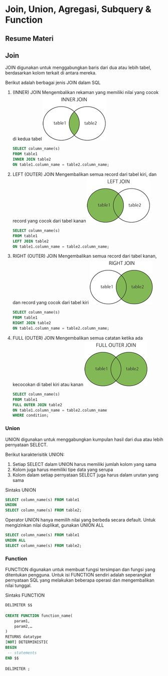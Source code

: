 # Join, Union, Agregasi, Subquery & Function

## Resume Materi

## Join

JOIN digunakan untuk menggabungkan baris dari dua atau lebih tabel, berdasarkan kolom terkait di antara mereka.

Berikut adalah berbagai jenis JOIN dalam SQL
1. (INNER) JOIN
    Mengembalikan rekaman yang memiliki nilai yang cocok di kedua tabel
    ![alt text](./screenshots/inner_join.png "inner_join")
    ```sql
    SELECT column_name(s)
    FROM table1
    INNER JOIN table2
    ON table1.column_name = table2.column_name;
    ```
2. LEFT (OUTER) JOIN
    Mengembalikan semua record dari tabel kiri, dan record yang cocok dari tabel kanan
    ![alt text](./screenshots/left_join.png "left_join")
    ```sql
    SELECT column_name(s)
    FROM table1
    LEFT JOIN table2
    ON table1.column_name = table2.column_name;
    ```
3. RIGHT (OUTER) JOIN
    Mengembalikan semua record dari tabel kanan, dan record yang cocok dari tabel kiri
    ![alt text](./screenshots/right_join.png "right_join")
    ```sql
    SELECT column_name(s)
    FROM table1
    RIGHT JOIN table2
    ON table1.column_name = table2.column_name;
    ```
4. FULL (OUTER) JOIN
    Mengembalikan semua catatan ketika ada kecocokan di tabel kiri atau kanan
    ![alt text](./screenshots/full_join.png "full_join")
    ```sql
    SELECT column_name(s)
    FROM table1
    FULL OUTER JOIN table2
    ON table1.column_name = table2.column_name
    WHERE condition;
    ```

### Union

UNION digunakan untuk menggabungkan kumpulan hasil dari dua atau lebih pernyataan SELECT.

Berikut karakterisitik UNION:
1. Setiap SELECT dalam UNION harus memiliki jumlah kolom yang sama
2. Kolom juga harus memiliki tipe data yang serupa
3. Kolom dalam setiap pernyataan SELECT juga harus dalam urutan yang sama

Sintaks UNION
```sql
SELECT column_name(s) FROM table1
UNION
SELECT column_name(s) FROM table2;
```

Operator UNION hanya memilih nilai yang berbeda secara default. Untuk mengizinkan nilai duplikat, gunakan UNION ALL
```sql
SELECT column_name(s) FROM table1
UNION ALL
SELECT column_name(s) FROM table2;
```

### Function

FUNCTION digunakan untuk membuat fungsi tersimpan dan fungsi yang ditentukan pengguna. Untuk isi FUNCTION sendiri adalah seperangkat pernyataan SQL yang melakukan beberapa operasi dan mengembalikan nilai tunggal.

Sintaks FUNCTION
```sql
DELIMITER $$

CREATE FUNCTION function_name(
    param1,
    param2,…
)
RETURNS datatype
[NOT] DETERMINISTIC
BEGIN
 -- statements
END $$

DELIMITER ;
```